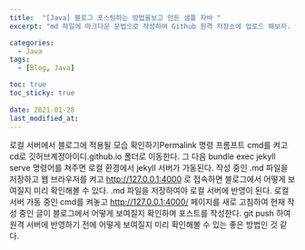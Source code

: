 ```yaml
---
title:  "[Java] 블로그 포스팅하는 방법을보고 만든 샘플 자바 "
excerpt: "md 파일에 마크다운 문법으로 작성하여 Github 원격 저장소에 업로드 해보자. 에디터는 Visual Studio code 사용! 로컬 서버에서 확인도 해보자. "

categories:
  - Java
tags:
  - [Blog, Java]

toc: true
toc_sticky: true
 
date: 2021-01-28
last_modified_at: 
---
```


로컬 서버에서 블로그에 적용될 모습 확인하기Permalink
명령 프롬프트 cmd를 켜고 cd로 깃허브계정아이디.github.io 폴더로 이동한다. 그 다음 bundle exec jekyll serve 명령어를 쳐주면 로컬 환경에서 jekyll 서버가 가동된다. 작성 중인 .md 파일을 저장하고 웹 브라우저를 켜고 http://127.0.0.1:4000 로 접속하면 블로그에서 어떻게 보여질지 미리 확인해볼 수 있다. .md 파일을 저장하여야 로컬 서버에 반영이 된다. 로컬 서버 가동 중인 cmd를 켜놓고 http://127.0.0.1:4000/ 페이지를 새로 고침하여 현재 작성 중인 글이 블로그에서 어떻게 보여질지 확인하며 포스트를 작성한다. git push 하여 원격 서버에 반영하기 전에 어떻게 보여질지 미리 확인해볼 수 있는 좋은 방법인 것 같다.

